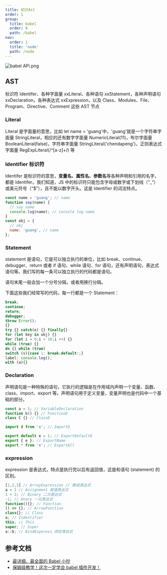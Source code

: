 ```yaml
---
title: 初识Ast
order: 1
group:
  title: babel
  order: 0
  path: /babel
nav:
  order: 1
  title: 'node'
  path: /node
---
```


![babel APi.png](https://s2.loli.net/2022/06/22/N7Rhz9UsBLpwGlQ.png)

## AST

标识符 Identifer、各种字面量 xxLiteral、各种语句 xxStatement，各种声明语句 xxDeclaration，各种表达式 xxExpression，以及 Class、Modules、File、Program、Directive、Comment 这些 AST 节点

### Literal

Literal 是字面量的意思，比如 let name = 'guang'中，'guang'就是一个字符串字面量 StringLiteral，相应的还有数字字面量 NumericLiteral(11)，布尔字面量 BooleanLiteral(false)，字符串字面量 StringLiteral('chendapeng')，正则表达式字面量 RegExpLiteral(/^[a-z]+/) 等

### Identifier 标识符

Identifer 是标识符的意思，**变量名、属性名、参数名**等各种声明和引用的名字，都是 Identifer。我们知道，JS 中的标识符只能包含字母或数字或下划线（“\_”）或美元符号（“$”），且不能以数字开头。这是 Identifier 的词法特点。

```js
const name = 'guang'; // name
function say(name) {
  // say name
  console.log(name); // console log name
}
const obj = {
  // obj
  name: 'guang', // name
};
```

### Statement

statement 是语句，它是可以独立执行的单位，比如 break、continue、debugger、return 或者 if 语句、while 语句、for 语句，还有声明语句，表达式语句等。我们写的每一条可以独立执行的代码都是语句。

语句末尾一般会加一个分号分隔，或者用换行分隔。

下面这些我们经常写的代码，每一行都是一个 Statement：

```js
break;
continue;
return;
debugger;
throw Error();
{}
try {} catch(e) {} finally{}
for (let key in obj) {}
for (let i = 0;i < 10;i ++) {}
while (true) {}
do {} while (true)
switch (v){case 1: break;default:;}
label: console.log();
with (a){}
```

### Declaration

声明语句是一种特殊的语句，它执行的逻辑是在作用域内声明一个变量、函数、class、import、export 等。声明语句用于定义变量，变量声明也是代码中一个基础的部分。

```js
const a = 1; // VariableDeclaration
function b() {} // FunctionD
class C {} // ClassD

import d from 'e'; // ImportD

export default e = 1; // ExportDefaultD
export { e }; // ExportName
export * from 'e'; // ExportAll
```

### expression

expression 是表达式，特点是执行完以后有返回值，这是和语句 (statement) 的区别。

```js
[1,2,3] // ArrayExpression // 数组表达式
a = 1 // Assignment 赋值表达式
1 + 2; // Binary 二元表达式
-1; // Unary 一元表达式
function(){}; // Function
() => {}; // ArrowFunction
class{}; // Class
a; // Indentifier
this; // This
super; // Super
a::b; // BindExporess 绑定表达式
```

## 参考文档

- [最详细、最全面的 Babel 小抄](https://mp.weixin.qq.com/s/miey_S-cBElyxOiAnMVOmw)
- [保姆级教学！这次一定学会 babel 插件开发！](https://mp.weixin.qq.com/s/ZVWffh-MWcRNl2rDp0cKiQ)
